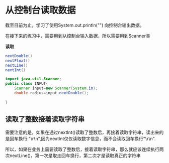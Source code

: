 # 从控制台读取数据

截至目前为止，学习了使用System.out.println("") 向控制台输出数据。

在接下来的练习中，需要用到从控制台输入数据，所以需要用到Scanner类

**读取**

```java
nextDouble()
nextFloat()
nextLine()
nextInt()
```

```java
import java.util.Scanner;
public class INPUT{
    Scanner input=new Scanner(System.in);
    double radius=input.nextDouble();
     
}
```

## 读取了整数接着读取字符串

需要注意的是，如果在通过nextInt()读取了整数后，再接着读取字符串，读出来的是回车换行:"\r\n",因为nextInt仅仅读取数字信息，而不会读取回车换行"\r\n".

所以，如果在业务上需要读取了整数后，接着读取字符串，那么就应该连续执行两次nextLine()，第一次是取走回车换行，第二次才是读取真正的字符串
